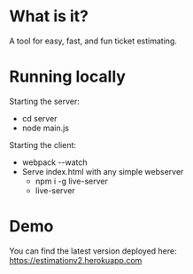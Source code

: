 # What is it?
A tool for easy, fast, and fun ticket estimating.
# Running locally
Starting the server:
* cd server
* node main.js

Starting the client:
* webpack --watch
* Serve index.html with any simple webserver
    * npm i -g live-server
    * live-server

# Demo
You can find the latest version deployed here: https://estimationv2.herokuapp.com